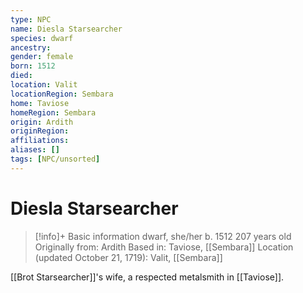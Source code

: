 ```yaml
---
type: NPC
name: Diesla Starsearcher
species: dwarf
ancestry: 
gender: female
born: 1512
died: 
location: Valit
locationRegion: Sembara
home: Taviose
homeRegion: Sembara
origin: Ardith
originRegion:
affiliations: 
aliases: []
tags: [NPC/unsorted]
---
```

# Diesla Starsearcher
>[!info]+ Basic information
>dwarf, she/her
>b. 1512
>207 years old
>Originally from: Ardith
>Based in: Taviose, [[Sembara]]
>Location (updated October 21, 1719): Valit, [[Sembara]]

[[Brot Starsearcher]]'s wife, a respected metalsmith in [[Taviose]].